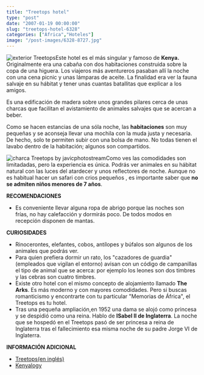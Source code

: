 ```yaml
---
title: "Treetops hotel"
type: "post"
date: "2007-01-19 00:00:00"
slug: "treetops-hotel-6328"
categories: ["África","Hoteles"]
image: "/post-images/6328-8727.jpg"
---
```


![exterior Treetops](/post-images/6328-8727.jpg "exterior Treetops")Este hotel es el más singular y famoso de **Kenya.** Originalmente era una cabaña con dos habitaciones construida sobre la copa de una higuera. Los viajeros más aventureros pasaban allí la noche con una cena picnic y unas lámparas de aceite. La finalidad era ver la fauna salvaje en su hábitat y tener unas cuantas batallitas que explicar a los amigos.

Es una edificación de madera sobre unos grandes pilares cerca de unas charcas que facilitan el avistamiento de animales salvajes que se acercan a beber.

Como se hacen estancias de una sóla noche, las **habitaciones** son muy pequeñas y se aconseja llevar una mochila con la muda justa y necesaria. De hecho, solo te permiten subir con una bolsa de mano. No todas tienen el lavabo dentro de la habitación; algunos son compartidos.

![charca Treetops by javicphotostream](/post-images/6328-8728.jpg "charca Treetops by javicphotostream")Como ves las comodidades son limitadadas, pero la experiencia es única. Podrás ver animales en su hábitat natural con las luces del atardecer y unos reflectores de noche. Aunque no es habitual hacer un safari con crios pequeños , es importante saber que **no se admiten niños menores de 7 años**.

**RECOMENDACIONES**

- Es conveniente llevar alguna ropa de abrigo porque las noches son frías, no hay calefacción y dormirás poco. De todos modos en recepción disponen de mantas.

**CURIOSIDADES**

- Rinocerontes, elefantes, cobos, antílopes y búfalos son algunos de los animales que podrás ver.
- Para quien prefiera dormir un rato, los "cazadores de guardia" (empleados que vigilan el entorno) avisan con un código de campanillas el tipo de animal que se acerca: por ejemplo los leones son dos timbres y las cebras son cuatro timbres.
- Existe otro hotel con el mismo concepto de alojamiento llamado **The Arks**. Es más moderno y con mayores comodidades. Pero si buscas romanticismo y encontrarte con tu particular "Memorias de África", el Treetops es tu hotel.
- Tras una pequeña ampliación,en 1952 una dama se alojó como princesa y se despidió como una reina. Hablo de **ISabel II de Inglaterra**. La noche que se hospedó en el Treetops pasó de ser princesa a reina de Inglaterra tras el fallecimiento esa misma noche de su padre Jorge VI de Inglaterra.

 **INFORMACIÓN ADICIONAL**

- [Treetops(en inglés)](http://www.kenya-safari-africa.com/aberdares-treetops-lodge-safari-kenya.htm)
- [Kenyalogy](http://www.kenyalogy.com)